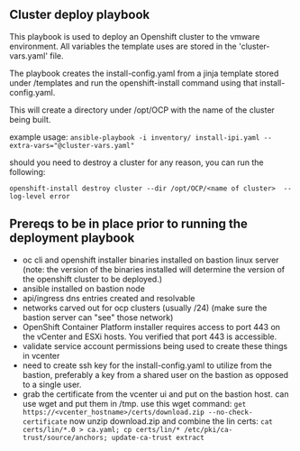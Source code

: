 ## Cluster deploy playbook

This playbook is used to deploy an Openshift cluster to the vmware environment.  All variables the template uses are stored in the 'cluster-vars.yaml' file.  

The playbook creates the install-config.yaml from a jinja template stored under /templates and run the openshift-install command using that install-config.yaml.  

This will create a directory under /opt/OCP with the name of the cluster being built.  


example usage:
`ansible-playbook -i inventory/ install-ipi.yaml --extra-vars="@cluster-vars.yaml"`

should you need to destroy a cluster for any reason, you can run the following:

`openshift-install destroy cluster --dir /opt/OCP/<name of cluster>  --log-level error`


## Prereqs to be in place prior to running the deployment playbook

* oc cli and openshift installer binaries installed on bastion linux server (note: the version of the binaries installed will determine the version of the openshift cluster to be deployed.)
* ansible installed on bastion node
* api/ingress dns entries created and resolvable
* networks carved out for ocp clusters (usually /24) (make sure the bastion server can "see" those network)
* OpenShift Container Platform installer requires access to port 443 on the vCenter and ESXi hosts. You verified that port 443 is accessible.
* validate service account permissions being used to create these things in vcenter
* need to create ssh key for the install-config.yaml to utilize from the bastion, preferably a key from a shared user on the bastion as opposed to a single user.  
* grab the certificate from the vcenter ui and put on the bastion host. can use wget and put them in /tmp.
  use this wget command: `get https://<vcenter_hostname>/certs/download.zip --no-check-certificate`
  now unzip download.zip and combine the lin certs: `cat certs/lin/*.0 > ca.yaml; cp certs/lin/* /etc/pki/ca-trust/source/anchors; update-ca-trust extract`
